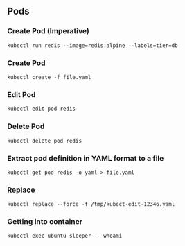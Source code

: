 ## Pods
### Create Pod (Imperative)
```
kubectl run redis --image=redis:alpine --labels=tier=db
```
### Create Pod
```
kubectl create -f file.yaml
```
### Edit Pod
```
kubectl edit pod redis
```
### Delete Pod
```
kubectl delete pod redis
```
### Extract pod definition in YAML format to a file
```
kubectl get pod redis -o yaml > file.yaml
```
### Replace
```
kubectl replace --force -f /tmp/kubect-edit-12346.yaml
```
### Getting into container
```
kubectl exec ubuntu-sleeper -- whoami
```